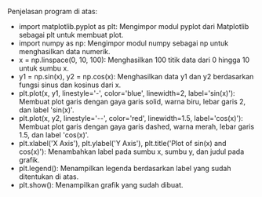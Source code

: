 Penjelasan program di atas:
- import matplotlib.pyplot as plt: Mengimpor modul pyplot dari Matplotlib sebagai plt untuk membuat plot.
- import numpy as np: Mengimpor modul numpy sebagai np untuk menghasilkan data numerik.
- x = np.linspace(0, 10, 100): Menghasilkan 100 titik data dari 0 hingga 10 untuk sumbu x.
- y1 = np.sin(x), y2 = np.cos(x): Menghasilkan data y1 dan y2 berdasarkan fungsi sinus dan kosinus dari x.
- plt.plot(x, y1, linestyle='-', color='blue', linewidth=2, label='sin(x)'): Membuat plot garis dengan gaya garis solid, warna biru, lebar garis 2, dan label 'sin(x)'.
- plt.plot(x, y2, linestyle='--', color='red', linewidth=1.5, label='cos(x)'): Membuat plot garis dengan gaya garis dashed, warna merah, lebar garis 1.5, dan label 'cos(x)'.
- plt.xlabel('X Axis'), plt.ylabel('Y Axis'), plt.title('Plot of sin(x) and cos(x)'): Menambahkan label pada sumbu x, sumbu y, dan judul pada grafik.
- plt.legend(): Menampilkan legenda berdasarkan label yang sudah ditentukan di atas.
- plt.show(): Menampilkan grafik yang sudah dibuat.
